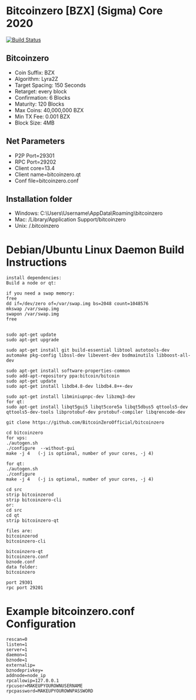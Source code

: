 # Bitcoinzero [BZX] (Sigma) Core 2020

[![Build Status](https://travis-ci.org/BitcoinZeroOfficial/bitcoinzero.svg?branch=master)](https://travis-ci.org/BitcoinZeroOfficial/bitcoinzero)

## Bitcoinzero

- Coin Suffix: BZX
- Algorithm: Lyra2Z
- Target Spacing: 150 Seconds
- Retarget: every block
- Confirmation: 6 Blocks
- Maturity: 120 Blocks
- Max Coins: 40,000,000 BZX
- Min TX Fee: 0.001 BZX
- Block Size: 4MB

## Net Parameters

- P2P Port=29301
- RPC Port=29202
- Client core=13.4
- Client name=bitcoinzero.qt
- Conf file=bitcoinzero.conf

## Installation folder

- Windows: C:\Users\Username\AppData\Roaming\bitcoinzero
- Mac: /Library/Application Support/bitcoinzero
- Unix: /.bitcoinzero

# Debian/Ubuntu Linux Daemon Build Instructions

    install dependencies:
    Build a node or qt:

    if you need a swap memory:
    free
    dd if=/dev/zero of=/var/swap.img bs=2048 count=1048576
    mkswap /var/swap.img
    swapon /var/swap.img
    free


    sudo apt-get update
    sudo apt-get upgrade

    sudo apt-get install git build-essential libtool autotools-dev automake pkg-config libssl-dev libevent-dev bsdmainutils libboost-all-dev

    sudo apt-get install software-properties-common
    sudo add-apt-repository ppa:bitcoin/bitcoin
    sudo apt-get update
    sudo apt-get install libdb4.8-dev libdb4.8++-dev

    sudo apt-get install libminiupnpc-dev libzmq3-dev
    for qt:
    sudo apt-get install libqt5gui5 libqt5core5a libqt5dbus5 qttools5-dev qttools5-dev-tools libprotobuf-dev protobuf-compiler libqrencode-dev

    git clone https://github.com/BitcoinZeroOfficial/bitcoinzero

    cd bitcoinzero
    for vps:
    ./autogen.sh
    ./configure  --without-gui
    make -j 4   (-j is optional, number of your cores, -j 4)

    for qt:
    ./autogen.sh
    ./configure
    make -j 4   (-j is optional, number of your cores, -j 4)

    cd src
    strip bitcoinzerod
    strip bitcoinzero-cli
    or:
    cd src
    cd qt
    strip bitcoinzero-qt

    files are:
    bitcoinzerod
    bitcoinzero-cli

    bitcoinzero-qt
    bitcoinzero.conf
    bznode.conf
    data folder:
    bitcoinzero

    port 29301
    rpc port 29201

# Example bitcoinzero.conf Configuration

    rescan=0
    listen=1
    server=1
    daemon=1
    bznode=1
    externalip=
    bznodeprivkey=
    addnode=node_ip
    rpcallowip=127.0.0.1
    rpcuser=MAKEUPYOUROWNUSERNAME
    rpcpassword=MAKEUPYOUROWNPASSWORD
